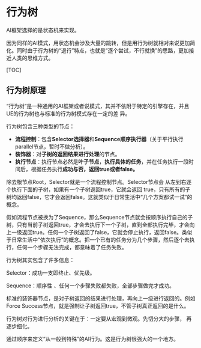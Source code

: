 # 行为树

AI框架选择的是状态机来实现。

因为同样的AI模式，用状态机会涉及大量的跳转，但是用行为树就相对来说更加简化。同时由于行为树的“退行”特点，也就是“逐个尝试，不行就换”的思路，更加接近人类的思维方式。

[TOC]

## 行为树原理

“行为树”是一种通用的AI框架或者说模式，其并不依附于特定的引擎存在，并且UE的行为树也与标准的行为树模式存在一定的差 异。

行为树包含三种类型的节点： 

- **流程控制**：包含**Selector选择器**和**Sequence顺序执行器**（关于平行执行parallel节点，暂时不做分析）。
- **装饰器**：对**子树的返回结果进行处理**的节点。
- **执行节点**：执行节点必然是**叶子节点**，**执行具体的任务**，并在任务执行一段时间后，根据任务执行**成功与否，返回true或者false。**

除去根节点Root，Selector就是一个流程控制节点。Selector节点会 从左到右逐个执行下面的子树，如果有一个子树返回true，它就会返回 true，只有所有的子树均返回false，它才会返回false。这就类似于日常生活中“几个方案都试一试”的概念。

假如流程节点被换为了Sequence，那么Sequence节点就会按顺序执行自己的子树，只有当前子树返回true，才会去执行下一个子树，直到全部执行完毕，才会向上一级返回true。任何一个子树返回了false，它就会停止执行，返回false。类似于日常生活中“依次执行”的概念。把一个已有的任务分为几个步骤，然后逐个去执行，任何一个步骤无法完成，都意味着了任务失败。

行为树其实包含了许多信息：

Selector：成功一支即终止、优先级。

Sequence：顺序性 、任何一个步骤失败都失败，全部步骤做完才成功。

标准的装饰器节点，是对子树返回的结果进行处理，再向上一级进行返回的。例如Force Success节点，就是强制让子树返回true，不管子树真正返回的是什么。

行为树对行为进行分析的关键在于：一定要从宏观到微观。先切分大的步骤， 再逐步细化。

通过顺序来定义“从一般到特殊”的AI行为。这是行为树很强大的一个地方。